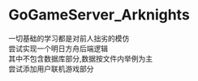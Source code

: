 # GoGameServer_Arknights
一切基础的学习都是对前人拙劣的模仿  
尝试实现一个明日方舟后端逻辑  
其中不包含数据库部分,数据按文件内举例为主  
尝试添加用户联机游戏部分    

